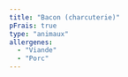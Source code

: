 ```yaml
---
title: "Bacon (charcuterie)"
pFrais: true
type: "animaux"
allergenes:
  - "Viande"
  - "Porc"
---
```

